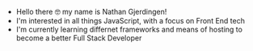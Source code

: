 - Hello there 🤓 my name is Nathan Gjerdingen!
- I'm interested in all things JavaScript, with a focus on Front End tech
- I'm currently learning differnet frameworks and means of hosting to become a better Full Stack Developer

<!---
NathanGjerdingen/NathanGjerdingen is a ✨ special ✨ repository because its `README.md` (this file) appears on your GitHub profile.
You can click the Preview link to take a look at your changes.
--->

